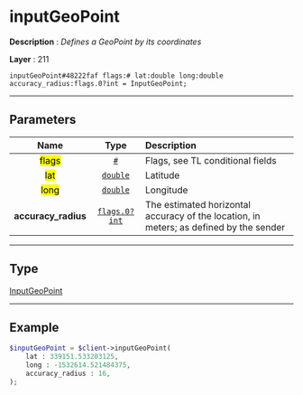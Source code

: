 # inputGeoPoint

**Description** : *Defines a GeoPoint by its coordinates*

**Layer** : 211

```tl
inputGeoPoint#48222faf flags:# lat:double long:double accuracy_radius:flags.0?int = InputGeoPoint;
```

---

## Parameters

| Name | Type | Description |
| :---: | :---: | :--- |
| <mark>flags</mark> | [`#`](type/#) | Flags, see TL conditional fields |
| <mark>lat</mark> | [`double`](type/double) | Latitude |
| <mark>long</mark> | [`double`](type/double) | Longitude |
| **accuracy_radius** | [`flags.0?int`](type/int) | The estimated horizontal accuracy of the location, in meters; as defined by the sender |

---

## Type

[InputGeoPoint](type/InputGeoPoint)

---

## Example

```php
$inputGeoPoint = $client->inputGeoPoint(
	lat : 339151.533203125,
	long : -1532614.521484375,
	accuracy_radius : 16,
);
```